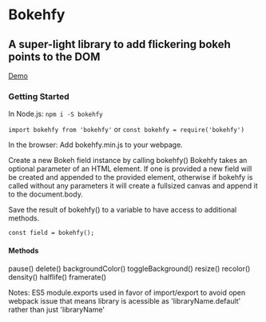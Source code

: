 # Bokehfy 

## A super-light library to add flickering bokeh points to the DOM
[Demo](https://bthegit.github.io/bokehfy/)

### Getting Started

In Node.js:
```npm i -S bokehfy```

```import bokehfy from 'bokehfy'```
or 
```const bokehfy = require('bokehfy')```

In the browser:
Add bokehfy.min.js to your webpage.

Create a new Bokeh field instance by calling bokehfy()
Bokehfy takes an optional parameter of an HTML element. 
If one is provided a new field will be created and appended to the provided element, otherwise if bokehfy is called without any parameters it will create a fullsized canvas and append it to the document.body.

Save the result of bokehfy() to a variable to have access to additional methods.

```const field = bokehfy();```

#### Methods

pause()
delete()
backgroundColor()
toggleBackground()
resize()
recolor()
density()
halflife()
framerate()


Notes:
ES5 module.exports used in favor of import/export to avoid open webpack issue that means library is acessible as 'libraryName.default' rather than just 'libraryName'